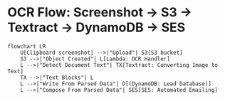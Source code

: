 # OCR Flow: Screenshot → S3 → Textract → DynamoDB → SES

```mermaid
flowchart LR
    U[Clipboard screenshot] -->|"Upload"| S3[S3 bucket]
    S3 -->|"Object Created"| L[Lambda: OCR Handler]
    L -->|"Detect Document Text"| TX[Textract: Converting Image to Text]
    TX -->|"Text Blocks"| L
    L -->|"Write From Parsed Data"| D[(DynamoDB: Lead Database)]
    L -->|"Compose From Parsed Data"| SES[SES: Automated Emailing]

